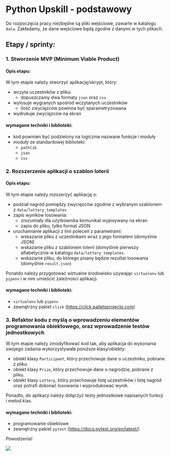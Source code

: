 # Python Upskill - podstawowy

Do rozpoczęcia pracy niezbędne są pliki wejściowe, zawarte w katalogu `data`. Zakładamy, że dane wejściowe będą zgodne z danymi w tych plikach.

## Etapy / sprinty:

### 1. Stworzenie MVP (Minimum Viable Product)
#### Opis etapu:
W tym etapie należy stworzyć aplikację/skrypt, który:
- wczyta uczestników z pliku:
    - dopuszczamy dwa formaty `json` oraz `csv` 
- wylosuje wygranych spośród wczytanych uczestników
    - ilość zwycięzców powinna być sparametryzowana
- wydrukuje zwycięzców na ekran

#### wymagane techniki i biblioteki:
- kod powinien być podzielony na logicznie nazwane funkcje i moduły
- moduły ze standardowej biblioteki:
    - `pathlib`
    - `json`
    - `csv`
    
    
### 2. Rozszerzenie aplikacji o szablon loterii
#### Opis etapu:
W tym etapie należy rozszerzyć aplikację o:
- podział nagród pomiędzy zwycięzców zgodnie z wybranym szablonem z `data/lottery_templates`
- zapis wyników losowania:
    - zrozumiały dla użytkownika komunikat wypisywany na ekran
    - zapis do pliku, tylko format JSON
- uruchamianie aplikacji z linii poleceń z parametrami:
    - wskazanie pliku z uczestnikami wraz z jego formatem (domyślnie JSON)
    - wskazanie pliku z szablonem loterii (domyślnie pierwszy alfabetycznie w katalogu `data/lottery_templates`.
    - wskazanie pliku, do którego pisany będzie rezultat losowania (domyślnie `result.json`)
    
Ponatdo należy przygotować wirtualne środowisko używając `virtualenv` lub `pipenv` i w nim umieścić zależności aplikacji. 
    
#### wymagane techniki i biblioteki:
- `virtualenv` lub `pipenv`
- zewnętrzny pakiet `click` (https://click.palletsprojects.com)

### 3. Refaktor kodu z myślą o wprowadzeniu elementów programowania obiektowego, oraz wprowadzenie testów jednostkowych
W tym etapie należy zmodyfikować kod tak, aby aplikacja do wykonania swojego zadania wykorzystywała poniższe klasy/obiekty:
- obiekt klasy `Participant`, który przechowuje dane o uczestniku, pobrane z pliku.
- obiekt klasy `Prize`, który przechowuje dane o nagrodzie, pobrane z pliku.
- obiekt klasy `Lottery`, który przechowuje listę uczestników i listę nagród oraz potrafi dokonać losowania i wyprodukować wynik.

Ponadto, do aplikacji należy dołączyć testy jednostkowe napisanych funkcji i metod klas.

#### wymagane techniki i biblioteki:
- programowanie obiektowe
- zewnętrzny pakiet `pytest` (https://docs.pytest.org/en/latest/)


Powodzenia!

![](http://static.skaip.org/img/emoticons/180x180/f6fcff/hendance.gif)
 
